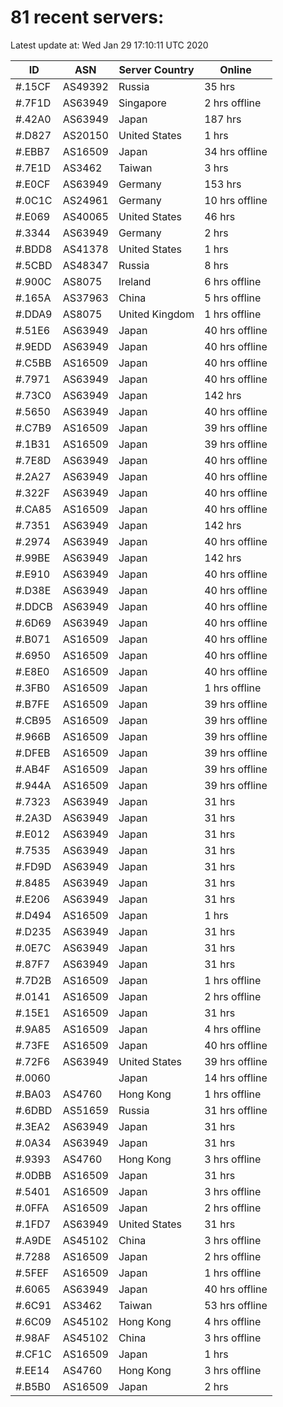 # 81 recent servers:

Latest update at: Wed Jan 29 17:10:11 UTC 2020

| ID | ASN | Server Country | Online |
| -- | --- | -------------- | ------ |
| #.15CF | AS49392 | Russia | 35 hrs |
| #.7F1D | AS63949 | Singapore | 2 hrs offline |
| #.42A0 | AS63949 | Japan | 187 hrs |
| #.D827 | AS20150 | United States | 1 hrs |
| #.EBB7 | AS16509 | Japan | 34 hrs offline |
| #.7E1D | AS3462 | Taiwan | 3 hrs |
| #.E0CF | AS63949 | Germany | 153 hrs |
| #.0C1C | AS24961 | Germany | 10 hrs offline |
| #.E069 | AS40065 | United States | 46 hrs |
| #.3344 | AS63949 | Germany | 2 hrs |
| #.BDD8 | AS41378 | United States | 1 hrs |
| #.5CBD | AS48347 | Russia | 8 hrs |
| #.900C | AS8075 | Ireland | 6 hrs offline |
| #.165A | AS37963 | China | 5 hrs offline |
| #.DDA9 | AS8075 | United Kingdom | 1 hrs offline |
| #.51E6 | AS63949 | Japan | 40 hrs offline |
| #.9EDD | AS63949 | Japan | 40 hrs offline |
| #.C5BB | AS16509 | Japan | 40 hrs offline |
| #.7971 | AS63949 | Japan | 40 hrs offline |
| #.73C0 | AS63949 | Japan | 142 hrs |
| #.5650 | AS63949 | Japan | 40 hrs offline |
| #.C7B9 | AS16509 | Japan | 39 hrs offline |
| #.1B31 | AS16509 | Japan | 39 hrs offline |
| #.7E8D | AS63949 | Japan | 40 hrs offline |
| #.2A27 | AS63949 | Japan | 40 hrs offline |
| #.322F | AS63949 | Japan | 40 hrs offline |
| #.CA85 | AS16509 | Japan | 40 hrs offline |
| #.7351 | AS63949 | Japan | 142 hrs |
| #.2974 | AS63949 | Japan | 40 hrs offline |
| #.99BE | AS63949 | Japan | 142 hrs |
| #.E910 | AS63949 | Japan | 40 hrs offline |
| #.D38E | AS63949 | Japan | 40 hrs offline |
| #.DDCB | AS63949 | Japan | 40 hrs offline |
| #.6D69 | AS63949 | Japan | 40 hrs offline |
| #.B071 | AS16509 | Japan | 40 hrs offline |
| #.6950 | AS16509 | Japan | 40 hrs offline |
| #.E8E0 | AS16509 | Japan | 40 hrs offline |
| #.3FB0 | AS16509 | Japan | 1 hrs offline |
| #.B7FE | AS16509 | Japan | 39 hrs offline |
| #.CB95 | AS16509 | Japan | 39 hrs offline |
| #.966B | AS16509 | Japan | 39 hrs offline |
| #.DFEB | AS16509 | Japan | 39 hrs offline |
| #.AB4F | AS16509 | Japan | 39 hrs offline |
| #.944A | AS16509 | Japan | 39 hrs offline |
| #.7323 | AS63949 | Japan | 31 hrs |
| #.2A3D | AS63949 | Japan | 31 hrs |
| #.E012 | AS63949 | Japan | 31 hrs |
| #.7535 | AS63949 | Japan | 31 hrs |
| #.FD9D | AS63949 | Japan | 31 hrs |
| #.8485 | AS63949 | Japan | 31 hrs |
| #.E206 | AS63949 | Japan | 31 hrs |
| #.D494 | AS16509 | Japan | 1 hrs |
| #.D235 | AS63949 | Japan | 31 hrs |
| #.0E7C | AS63949 | Japan | 31 hrs |
| #.87F7 | AS63949 | Japan | 31 hrs |
| #.7D2B | AS16509 | Japan | 1 hrs offline |
| #.0141 | AS16509 | Japan | 2 hrs offline |
| #.15E1 | AS16509 | Japan | 31 hrs |
| #.9A85 | AS16509 | Japan | 4 hrs offline |
| #.73FE | AS16509 | Japan | 40 hrs offline |
| #.72F6 | AS63949 | United States | 39 hrs offline |
| #.0060 |  | Japan | 14 hrs offline |
| #.BA03 | AS4760 | Hong Kong | 1 hrs offline |
| #.6DBD | AS51659 | Russia | 31 hrs offline |
| #.3EA2 | AS63949 | Japan | 31 hrs |
| #.0A34 | AS63949 | Japan | 31 hrs |
| #.9393 | AS4760 | Hong Kong | 3 hrs offline |
| #.0DBB | AS16509 | Japan | 31 hrs |
| #.5401 | AS16509 | Japan | 3 hrs offline |
| #.0FFA | AS16509 | Japan | 2 hrs offline |
| #.1FD7 | AS63949 | United States | 31 hrs |
| #.A9DE | AS45102 | China | 3 hrs offline |
| #.7288 | AS16509 | Japan | 2 hrs offline |
| #.5FEF | AS16509 | Japan | 1 hrs offline |
| #.6065 | AS63949 | Japan | 40 hrs offline |
| #.6C91 | AS3462 | Taiwan | 53 hrs offline |
| #.6C09 | AS45102 | Hong Kong | 4 hrs offline |
| #.98AF | AS45102 | China | 3 hrs offline |
| #.CF1C | AS16509 | Japan | 1 hrs |
| #.EE14 | AS4760 | Hong Kong | 3 hrs offline |
| #.B5B0 | AS16509 | Japan | 2 hrs |

